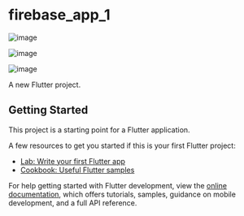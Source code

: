 # firebase_app_1

![image](https://user-images.githubusercontent.com/58290134/169647463-0ac4f843-b09b-425e-916f-97a3663aac9d.png)


![image](https://user-images.githubusercontent.com/58290134/169647477-b410e1e7-5b56-4917-aea8-cbe3ec2ce127.png)


![image](https://user-images.githubusercontent.com/58290134/169647489-44343611-817d-41de-a87d-0a2235700129.png)




A new Flutter project.

## Getting Started

This project is a starting point for a Flutter application.

A few resources to get you started if this is your first Flutter project:

- [Lab: Write your first Flutter app](https://docs.flutter.dev/get-started/codelab)
- [Cookbook: Useful Flutter samples](https://docs.flutter.dev/cookbook)

For help getting started with Flutter development, view the
[online documentation](https://docs.flutter.dev/), which offers tutorials,
samples, guidance on mobile development, and a full API reference.

